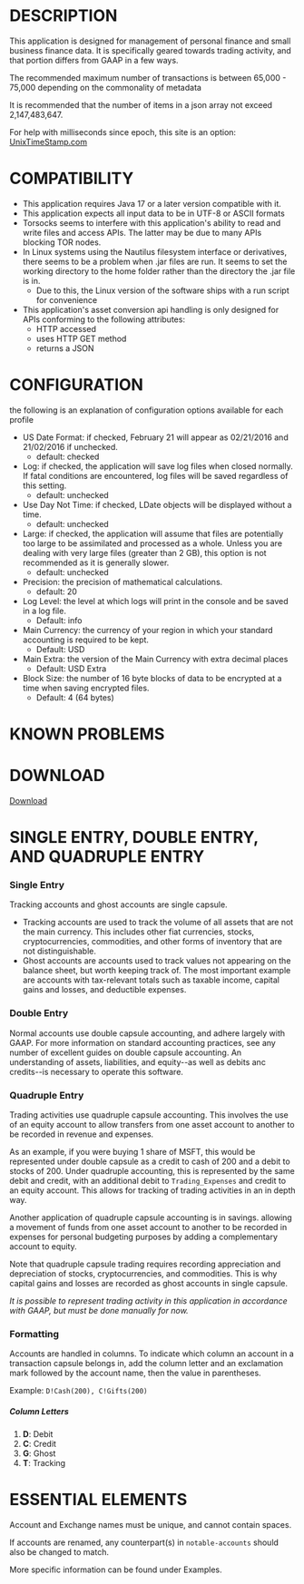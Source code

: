 # DESCRIPTION
This application is designed for management of personal finance and small business finance data.  It is specifically geared towards trading activity, and that portion differs from GAAP in a few ways.

The recommended maximum number of transactions is between 65,000 - 75,000 depending on the commonality of metadata

It is recommended that the number of items in a json array not exceed 2,147,483,647.

For help with milliseconds since epoch, this site is an option: [UnixTimeStamp.com](https://www.unixtimestamp.com/)

# COMPATIBILITY
* This application requires Java 17 or a later version compatible with it.
* This application expects all input data to be in UTF-8 or ASCII formats
* Torsocks seems to interfere with this application's ability to read and write files and access APIs.  The latter may be due to many APIs blocking TOR nodes.
* In Linux systems using the Nautilus filesystem interface or derivatives, there seems to be a problem when .jar files are run.  It seems to set the working directory to the home folder rather than the directory the .jar file is in.
  * Due to this, the Linux version of the software ships with a run script for convenience
* This application's asset conversion api handling is only designed for APIs conforming to the following attributes:
  * HTTP accessed
  * uses HTTP GET method
  * returns a JSON

# CONFIGURATION
the following is an explanation of configuration options available for each profile
* US Date Format: if checked, February 21 will appear as 02/21/2016 and 21/02/2016 if unchecked.
  * default: checked
* Log: if checked, the application will save log files when closed normally.  If fatal conditions are encountered, log files will be saved regardless of this setting.
  * default: unchecked
* Use Day Not Time: if checked, LDate objects will be displayed without a time.
  * default: unchecked
* Large: if checked, the application will assume that files are potentially too large to be assimilated and processed as a whole.  Unless you are dealing with very large files (greater than 2 GB), this option is not recommended as it is generally slower.
  * default: unchecked
* Precision: the precision of mathematical calculations.
  * default: 20
* Log Level: the level at which logs will print in the console and be saved in a log file.
  * Default: info
* Main Currency: the currency of your region in which your standard accounting is required to be kept.
  * Default: USD
* Main Extra: the version of the Main Currency with extra decimal places
  * Default: USD Extra
* Block Size: the number of 16 byte blocks of data to be encrypted at a time when saving encrypted files.
  * Default: 4 (64 bytes)

# KNOWN PROBLEMS

# DOWNLOAD
[Download](https://github.com/DonnyMatchen/DendroFinance/releases)

# SINGLE ENTRY, DOUBLE ENTRY, AND QUADRUPLE ENTRY
### Single Entry
Tracking accounts and ghost accounts are single capsule.
* Tracking accounts are used to track the volume of all assets that are not the main currency.  This includes other fiat currencies, stocks, cryptocurrencies, commodities, and other forms of inventory that are not distinguishable.
* Ghost accounts are accounts used to track values not appearing on the balance sheet, but worth keeping track of.  The most important example are accounts with tax-relevant totals such as taxable income, capital gains and losses, and deductible expenses.

### Double Entry
Normal accounts use double capsule accounting, and adhere largely with GAAP.  For more information on standard accounting practices, see any number of excellent guides on double capsule accounting.  An understanding of assets, liabilities, and equity--as well as debits anc credits--is necessary to operate this software.

### Quadruple Entry
Trading activities use quadruple capsule accounting.  This involves the use of an equity account to allow transfers from one asset account to another to be recorded in revenue and expenses.

As an example, if you were buying 1 share of MSFT, this would be represented under double capsule as a credit to cash of 200 and a debit to stocks of 200.  Under quadruple accounting, this is represented by the same debit and credit, with an additional debit to `Trading_Expenses` and credit to an equity account.  This allows for tracking of trading activities in an in depth way.

Another application of quadruple capsule accounting is in savings. allowing a movement of funds from one asset account to another to be recorded in expenses for personal budgeting purposes by adding a complementary account to equity.

Note that quadruple capsule trading requires recording appreciation and depreciation of stocks, cryptocurrencies, and commodities.  This is why capital gains and losses are recorded as ghost accounts in single capsule.

*It is possible to represent trading activity in this application in accordance with GAAP, but must be done manually for now.*

### Formatting
Accounts are handled in columns.  To indicate which column an account in a transaction capsule belongs in, add the column letter and an exclamation mark followed by the account name, then the value in parentheses.

Example:
`D!Cash(200), C!Gifts(200)`

##### Column Letters
1. **D**: Debit
2. **C**: Credit
3. **G**: Ghost
4. **T**: Tracking

# ESSENTIAL ELEMENTS
Account and Exchange names must be unique, and cannot contain spaces.

If accounts are renamed, any counterpart(s) in `notable-accounts` should also be changed to match.

More specific information can be found under Examples.